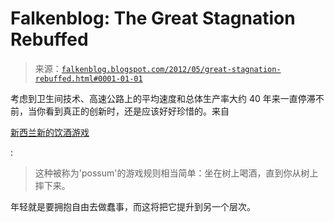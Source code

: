 <!--yml

category: 未分类

date: 2024-05-12 20:30:31

-->

# Falkenblog: The Great Stagnation Rebuffed

> 来源：[`falkenblog.blogspot.com/2012/05/great-stagnation-rebuffed.html#0001-01-01`](http://falkenblog.blogspot.com/2012/05/great-stagnation-rebuffed.html#0001-01-01)

考虑到卫生间技术、高速公路上的平均速度和总体生产率大约 40 年来一直停滞不前，当你看到真正的创新时，还是应该好好珍惜的。来自

[新西兰新的饮酒游戏](http://www.guardian.co.uk/world/2012/may/03/possum-tree-drinking-game-dunedin)

:

> 这种被称为'possum'的游戏规则相当简单：坐在树上喝酒，直到你从树上摔下来。

年轻就是要拥抱自由去做蠢事，而这将把它提升到另一个层次。
